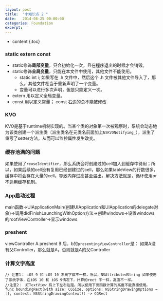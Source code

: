 ```yaml
---
layout: post
title:  "小知识点 2 "
date:   2014-08-25 00:00:00
categories: Foundation
excerpt: 
---
```


* content
{:toc}

### static extern const

- static修饰**局部变量**，只会初始化一次，且在程序退出的时候才会销毁。
- static修饰**全局变量**，只能在本文件中使用，其他文件不能使用。
  - static int i; 如果写在 .h 文件中，然后这个 .h 文件被其他文件导入了，那么，其他文件相当于重新声明了一个变量。
  - 变量可以进行多次声明，但是只能定义一次。
- extern 用以定义全局变量。
- const 用以定义常量； const 右边的总不能被修改

### KVO

KVO是基于runtime机制实现的。当某个类的对象第一次被观察时，系统会动态地为该类创建一个派生类（派生类名在元类名前面加上`NSKVONotifying_`），派生了重写了setter方法，从而可以监控属性发生改变。

### 缓存池满的问题

如果使用了`reuseIdentifier`，那么系统会将创建过的cell加入到缓存中待用；所以，如果后续的cell没有复用已经创建过的cell，那么如果tableView的行数很多，缓存中将会存在大量的cell，导致内存过高甚至溢出。解决方法就是，循环使用or不适用缓存机制。

### App启动过程

main函数->UIApplicationMain(创建UIApplication和UIApplication的delegate对象)->调用didFinishLaunchingWithOption方法->创建windows->设置windows的rootViewController->显示windows

### preshent

viewController A preshent B 后，b的`presentingViewController`是： 如果A没有父Controller，那么就是A，否则就是A的父Controller

### 计算文字高度

````
// 注意1： iOS 9 和 iOS 10 系统字体不一样，所以，NSAttributedString 如果使用了系统字体，在iOS 10 和 iOS 9情况下，计算的rect 不一样，高度不一样。
//注意2： UITextView 有上下左右边距，所以使用下面函数计算的高度不能直接使用。
func boundingRect(with size: CGSize, options: NSStringDrawingOptions = [], context: NSStringDrawingContext?) -> CGRect
````